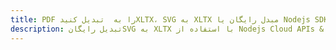 ---title: PDF را به  تبدیل کنیدXLTX، SVG به XLTX مبدل رایگان یا Nodejs SDKdescription: تبدیل رایگانSVG به XLTX با استفاده از Nodejs Cloud APIs & SDK همچنین اسناد PDF را در Cloud ایجاد، ویرایش و رندر کنید.---